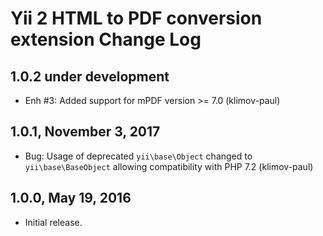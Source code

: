 Yii 2 HTML to PDF conversion extension Change Log
=================================================

1.0.2 under development
-----------------------

- Enh #3: Added support for mPDF version >= 7.0 (klimov-paul)


1.0.1, November 3, 2017
-----------------------

- Bug: Usage of deprecated `yii\base\Object` changed to `yii\base\BaseObject` allowing compatibility with PHP 7.2 (klimov-paul)


1.0.0, May 19, 2016
-------------------

- Initial release.

